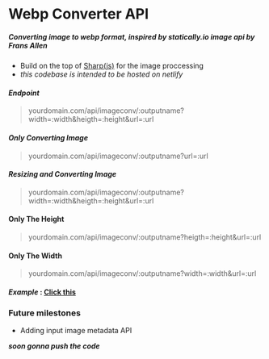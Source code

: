 # Webp Converter API
##### Converting image to webp format, inspired by statically.io image api by Frans Allen

- Build on the top of [Sharp(js)](https://github.com/lovell/sharp) for the image proccessing
- *this codebase is intended to be hosted on netlify*

#### *Endpoint*
> yourdomain.com/api/imageconv/:outputname?width=:width&heigth=:height&url=:url

#### *Only Converting Image*
> yourdomain.com/api/imageconv/:outputname?url=:url

#### *Resizing and Converting Image*
> yourdomain.com/api/imageconv/:outputname?width=:width&heigth=:height&url=:url
#### Only The Height
> yourdomain.com/api/imageconv/:outputname?heigth=:height&url=:url
#### Only The Width
> yourdomain.com/api/imageconv/:outputname?width=:width&url=:url

#### *Example* : [Click this](http://webp.projectxi.my.id/api/imageconv/pepe?url=https://pbs.twimg.com/media/ExwlywDXMAAYI_H.jpg "Click this")

### Future milestones
- Adding input image metadata API

***soon gonna push the code***

